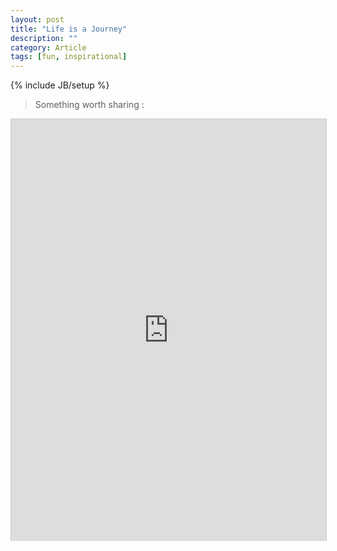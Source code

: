 ```yaml
---
layout: post
title: "Life is a Journey"
description: ""
category: Article
tags: [fun, inspirational]
---
```

{% include JB/setup %}


> Something worth sharing :

<div class="well">
   <iframe src="http://www.slideshare.net/slideshow/embed_code/7504327" width="895" height="675" frameborder="0" marginwidth="0" marginheight="0" scrolling="no" style="border:1px solid #CCC; border-width:1px 1px 0; margin-bottom:5px; max-width: 100%;" > </iframe>
</div>

